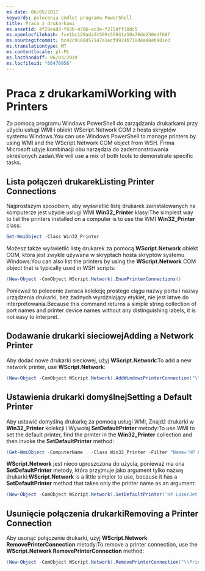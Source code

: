 ```yaml
---
ms.date: 06/05/2017
keywords: polecenia cmdlet programu PowerShell
title: Praca z drukarkami
ms.assetid: 4f29ead3-f83b-4706-ac3e-f2154ff38dc5
ms.openlocfilehash: fce1bc129ada3c509c55941a59a70de230edf68f
ms.sourcegitcommit: bc42c9166857147a1ecf9924b718d4a48eb901e3
ms.translationtype: MT
ms.contentlocale: pl-PL
ms.lasthandoff: 06/03/2019
ms.locfileid: "66470956"
---
```

# <a name="working-with-printers"></a><span data-ttu-id="2ab6e-103">Praca z drukarkami</span><span class="sxs-lookup"><span data-stu-id="2ab6e-103">Working with Printers</span></span>

<span data-ttu-id="2ab6e-104">Za pomocą programu Windows PowerShell do zarządzania drukarkami przy użyciu usługi WMI i obiekt WScript.Network COM z hosta skryptów systemu Windows.</span><span class="sxs-lookup"><span data-stu-id="2ab6e-104">You can use Windows PowerShell to manage printers by using WMI and the WScript.Network COM object from WSH.</span></span> <span data-ttu-id="2ab6e-105">Firma Microsoft użyje kombinacji obu narzędzia do zademonstrowania określonych zadań.</span><span class="sxs-lookup"><span data-stu-id="2ab6e-105">We will use a mix of both tools to demonstrate specific tasks.</span></span>

## <a name="listing-printer-connections"></a><span data-ttu-id="2ab6e-106">Lista połączeń drukarek</span><span class="sxs-lookup"><span data-stu-id="2ab6e-106">Listing Printer Connections</span></span>

<span data-ttu-id="2ab6e-107">Najprostszym sposobem, aby wyświetlić listę drukarek zainstalowanych na komputerze jest użycie usługi WMI **Win32_Printer** klasy:</span><span class="sxs-lookup"><span data-stu-id="2ab6e-107">The simplest way to list the printers installed on a computer is to use the WMI **Win32_Printer** class:</span></span>

```powershell
Get-WmiObject -Class Win32_Printer
```

<span data-ttu-id="2ab6e-108">Możesz także wyświetlić listę drukarek za pomocą **WScript.Network** obiekt COM, która jest zwykle używana w skryptach hosta skryptów systemu Windows:</span><span class="sxs-lookup"><span data-stu-id="2ab6e-108">You can also list the printers by using the **WScript.Network** COM object that is typically used in WSH scripts:</span></span>

```powershell
(New-Object -ComObject WScript.Network).EnumPrinterConnections()
```

<span data-ttu-id="2ab6e-109">Ponieważ to polecenie zwraca kolekcję prostego ciągu nazwy portu i nazwy urządzenia drukarki, bez żadnych wyróżniający etykiet, nie jest łatwe do interpretowania.</span><span class="sxs-lookup"><span data-stu-id="2ab6e-109">Because this command returns a simple string collection of port names and printer device names without any distinguishing labels, it is not easy to interpret.</span></span>

## <a name="adding-a-network-printer"></a><span data-ttu-id="2ab6e-110">Dodawanie drukarki sieciowej</span><span class="sxs-lookup"><span data-stu-id="2ab6e-110">Adding a Network Printer</span></span>

<span data-ttu-id="2ab6e-111">Aby dodać nowe drukarki sieciowej, użyj **WScript.Network**:</span><span class="sxs-lookup"><span data-stu-id="2ab6e-111">To add a new network printer, use **WScript.Network**:</span></span>

```powershell
(New-Object -ComObject WScript.Network).AddWindowsPrinterConnection("\\Printserver01\Xerox5")
```

## <a name="setting-a-default-printer"></a><span data-ttu-id="2ab6e-112">Ustawienia drukarki domyślnej</span><span class="sxs-lookup"><span data-stu-id="2ab6e-112">Setting a Default Printer</span></span>

<span data-ttu-id="2ab6e-113">Aby ustawić domyślną drukarkę za pomocą usługi WMI, Znajdź drukarki w **Win32_Printer** kolekcji i Wywołaj **SetDefaultPrinter** metody:</span><span class="sxs-lookup"><span data-stu-id="2ab6e-113">To use WMI to set the default printer, find the printer in the **Win32_Printer** collection and then invoke the **SetDefaultPrinter** method:</span></span>

```powershell
(Get-WmiObject -ComputerName . -Class Win32_Printer -Filter "Name='HP LaserJet 5Si'").SetDefaultPrinter()
```

<span data-ttu-id="2ab6e-114">**WScript.Network** jest nieco uproszczona do użycia, ponieważ ma ona **SetDefaultPrinter** metody, która przyjmuje jako argument tylko nazwę drukarki:</span><span class="sxs-lookup"><span data-stu-id="2ab6e-114">**WScript.Network** is a little simpler to use, because it has a **SetDefaultPrinter** method that takes only the printer name as an argument:</span></span>

```powershell
(New-Object -ComObject WScript.Network).SetDefaultPrinter('HP LaserJet 5Si')
```

## <a name="removing-a-printer-connection"></a><span data-ttu-id="2ab6e-115">Usunięcie połączenia drukarki</span><span class="sxs-lookup"><span data-stu-id="2ab6e-115">Removing a Printer Connection</span></span>

<span data-ttu-id="2ab6e-116">Aby usunąć połączenie drukarki, użyj **WScript.Network RemovePrinterConnection** metody:</span><span class="sxs-lookup"><span data-stu-id="2ab6e-116">To remove a printer connection, use the **WScript.Network RemovePrinterConnection** method:</span></span>

```powershell
(New-Object -ComObject WScript.Network).RemovePrinterConnection("\\Printserver01\Xerox5")
```
